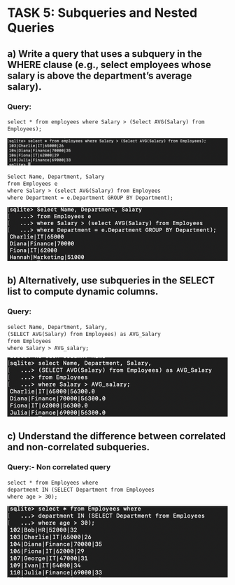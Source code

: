 # TASK 5: Subqueries and Nested Queries

## a) Write a query that uses a subquery in the WHERE clause (e.g., select employees whose salary is above the department’s average salary).

### Query:

```
select * from employees where Salary > (Select AVG(Salary) from Employees);
```

![](task5_ex1.png)

```
Select Name, Department, Salary
from Employees e
where Salary > (select AVG(Salary) from Employees
where Department = e.Department GROUP BY Department);
```

![](task5_ex1_subquery.png)

## b) Alternatively, use subqueries in the SELECT list to compute dynamic columns.

### Query:

```
select Name, Department, Salary,
(SELECT AVG(Salary) from Employees) as AVG_Salary
from Employees
where Salary > AVG_salary;
```

![](task5_ex2.png)

## c) Understand the difference between correlated and non-correlated subqueries.

### Query:- Non correlated query

```
select * from Employees where
department IN (SELECT Department from Employees
where age > 30);
```

![](task5_ex3.png)

